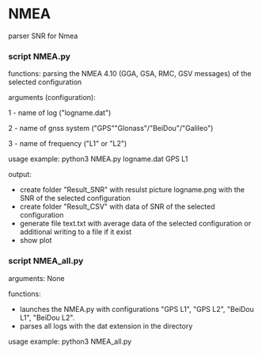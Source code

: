 # NMEA
parser SNR for Nmea

### script NMEA.py

functions: parsing the NMEA 4.10 (GGA, GSA, RMC, GSV messages) of the selected configuration

arguments (configuration):

1 - name of log ("logname.dat")

2 - name of gnss system ("GPS""Glonass"/"BeiDou"/"Galileo")

3 - name of frequency ("L1" or "L2")

usage example: python3 NMEA.py logname.dat GPS L1

output:

- create folder "Result_SNR" with resulst picture logname.png with the SNR of the selected configuration
- create folder "Result_CSV" with data of SNR of the selected configuration
- generate file text.txt with average data of the selected configuration or additional writing to a file if it exist
- show plot


### script NMEA_all.py 

arguments: None

functions:

- launches the NMEA.py with configurations "GPS L1", "GPS L2", "BeiDou L1", "BeiDou L2".
- parses all logs with the dat extension in the directory

usage example: python3 NMEA_all.py
